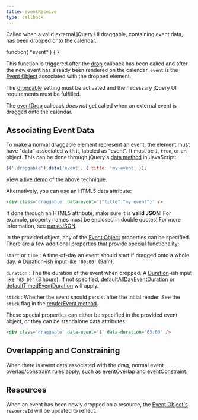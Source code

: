 ```yaml
---
title: eventReceive
type: callback
---
```


Called when a valid external jQuery UI draggable, containing event data, has been dropped onto the calendar.

<div class='spec' markdown='1'>
function( *event* ) { }
</div>

This function is triggered after the [drop](drop) callback has been called and after the new event has already been rendered on the calendar. `event` is the [Event Object](event-object) associated with the dropped element.

The [droppable](droppable) setting must be activated and the necessary jQuery UI requirements must be fulfilled.

The [eventDrop](eventDrop) callback *does not* get called when an external event is dragged onto the calendar.


## Associating Event Data

To make a normal draggable element represent an event, the element must have "data" associated with it, labeled as "event". It must be `1`, `true`, or an object. This can be done through jQuery's [data method](https://api.jquery.com/data/) in JavaScript:

```js
$('.draggable').data('event', { title: 'my event' });
```

[View a live demo](external-dragging-demo) of the above technique.

Alternatively, you can use an HTML5 data attribute:

```html
<div class='draggable' data-event='{"title":"my event"}' />
```

If done through an HTML5 attribute, make sure it is **valid JSON**! For example, property names must be enclosed in double quotes! For more information, see [parseJSON](https://api.jquery.com/jquery.parsejson/).

In the provided object, any of the [Event Object](event-object) properties can be specified. There are a few additional properties that provide special functionality:

`start` or `time`
:   A time-of-day an event should start if dragged onto a whole day. A [Duration](moment-duration)-ish input like `'09:00'` (9am).

`duration`
:   The the duration of the event when dropped. A [Duration](moment-duration)-ish input like `'03:00'` (3 hours). If not specified, [defaultAllDayEventDuration](defaultAllDayEventDuration) or [defaultTimedEventDuration](defaultTimedEventDuration) will apply.

`stick`
:   Whether the event should persist after the initial render. See the `stick` flag in the [renderEvent method](renderEvent).


These special properties can either be specified in the provided event object, or they can be standalone data attributes:

```html
<div class='draggable' data-event='1' data-duration='03:00' />
```

## Overlapping and Constraining

When there is event data associated with the drag, normal event overlap/constraint rules apply, such as [eventOverlap](eventOverlap) and [eventConstraint](eventConstraint).

## Resources

When an event has been newly dropped on a resource, the [Event Object's](event-object) `resourceId` will be updated to reflect.
